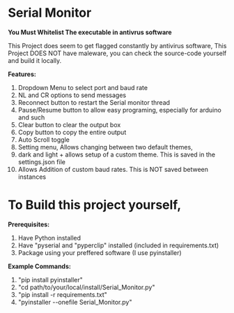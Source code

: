 # Serial Monitor

 **You Must Whitelist The executable in antivrus software**
 
 This Project does seem to get flagged constantly by antivirus software,
 This Project DOES NOT have maleware, you can check the source-code yourself
 and build it locally.

**Features:**
1) Dropdown Menu to select port and baud rate
2) NL and CR options to send messages
3) Reconnect button to restart the Serial monitor thread
4) Pause/Resume button to allow easy programing, especially for arduino and such
5) Clear button to clear the output box
6) Copy button to copy the entire output
7) Auto Scroll toggle
8) Setting menu, Allows changing between two default themes,
9) dark and light + allows setup of a custom theme. This is saved in the settings.json file
10) Allows Addition of custom baud rates. This is NOT saved between instances

 # To Build this project yourself,
 **Prerequisites:**
1) Have Python installed
2) Have "pyserial and "pyperclip" installed (included in requirements.txt)
3) Package using your preffered software (I use pyinstaller)

 **Example Commands:** 
1. "pip install pyinstaller"
2. "cd path/to/your/local/install/Serial_Monitor.py"
3. "pip install -r requirements.txt"
4. "pyinstaller --onefile Serial_Monitor.py"
